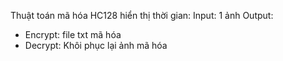 Thuật toán mã hóa HC128 hiển thị thời gian:
Input: 1 ảnh 
Output:
+ Encrypt: file txt mã hóa
+ Decrypt: Khôi phục lại ảnh mã hóa 

